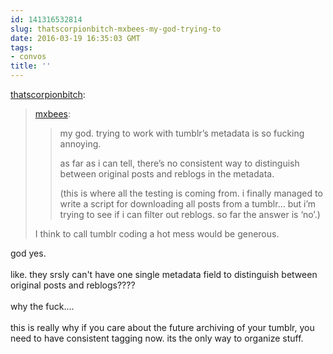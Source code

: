 ```yaml
---
id: 141316532814
slug: thatscorpionbitch-mxbees-my-god-trying-to
date: 2016-03-19 16:35:03 GMT
tags:
- convos
title: ''
---
```

<p><a class="tumblr_blog" href="http://thatscorpionbitch.tumblr.com/post/141316349905">thatscorpionbitch</a>:</p>
<blockquote>
<p><a class="tumblr_blog" href="http://mxbees.tumblr.com/post/141316185584">mxbees</a>:</p>
<blockquote>
<p>my god. trying to work with tumblr’s metadata is so fucking annoying.</p>

<p>as far as i can tell, there’s no consistent way to distinguish between original posts and reblogs in the metadata.</p>

<p>(this is where all the testing is coming from. i finally managed to write a script for downloading all posts from a tumblr… but i’m trying to see if i can filter out reblogs. so far the answer is ‘no’.)</p>
</blockquote>
<p>I think to call tumblr coding a hot mess would be generous.</p>
</blockquote>

<p>god yes.<br/><br/>like. they srsly can't have one single metadata field to distinguish between original posts and reblogs????<br/><br/>why the fuck....<br/><br/>this is really why if you care about the future archiving of your tumblr, you need to have consistent tagging now. its the only way to organize stuff.</p>